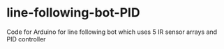 # line-following-bot-PID
Code for Arduino for line following bot which uses 5 IR sensor arrays and PID controller
